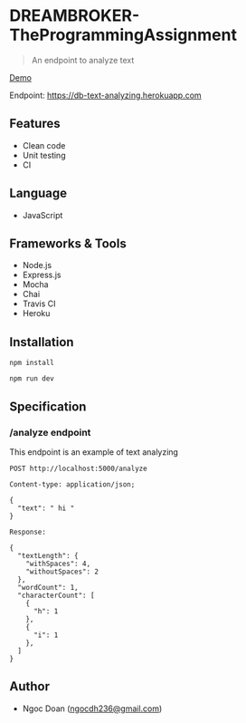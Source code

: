 # DREAMBROKER-TheProgrammingAssignment

> An endpoint to analyze text

[Demo](https://documenter.getpostman.com/view/1649848/SVn2Pvoq?version=latest)

Endpoint: https://db-text-analyzing.herokuapp.com

## Features

- Clean code
- Unit testing
- CI

## Language

- JavaScript

## Frameworks & Tools

- Node.js
- Express.js
- Mocha
- Chai
- Travis CI
- Heroku

## Installation

`npm install`

`npm run dev`

## Specification

### /analyze endpoint

This endpoint is an example of text analyzing

```http
POST http://localhost:5000/analyze

Content-type: application/json;

{
  "text": " hi "
}

Response:

{
  "textLength": {
    "withSpaces": 4,
    "withoutSpaces": 2
  },
  "wordCount": 1,
  "characterCount": [
    {
      "h": 1
    },
    {
      "i": 1
    },
  ]
}
```

## Author

- Ngoc Doan (ngocdh236@gmail.com)
